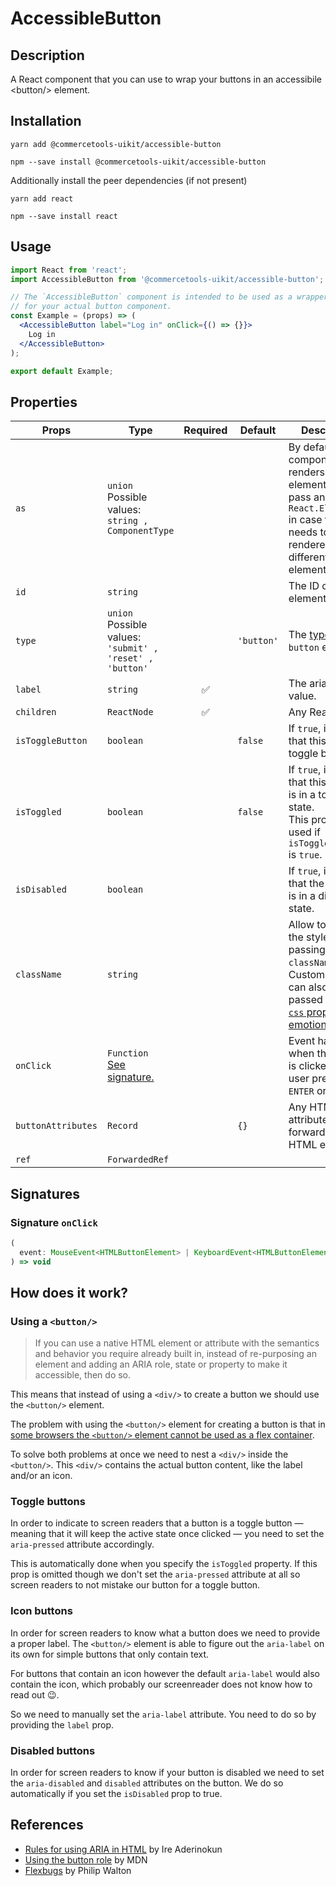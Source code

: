 <!-- THIS IS AN AUTOGENERATED FILE. DO NOT EDIT THIS FILE DIRECTLY. -->
<!-- This file is created by the `yarn generate-readme` script. -->

# AccessibleButton

## Description

A React component that you can use to wrap your buttons in an accessibile \<button/> element.

## Installation

```
yarn add @commercetools-uikit/accessible-button
```

```
npm --save install @commercetools-uikit/accessible-button
```

Additionally install the peer dependencies (if not present)

```
yarn add react
```

```
npm --save install react
```

## Usage

```jsx
import React from 'react';
import AccessibleButton from '@commercetools-uikit/accessible-button';

// The `AccessibleButton` component is intended to be used as a wrapper
// for your actual button component.
const Example = (props) => (
  <AccessibleButton label="Log in" onClick={() => {}}>
    Log in
  </AccessibleButton>
);

export default Example;
```

## Properties

| Props              | Type                                                             | Required | Default    | Description                                                                                                                                                                                        |
| ------------------ | ---------------------------------------------------------------- | :------: | ---------- | -------------------------------------------------------------------------------------------------------------------------------------------------------------------------------------------------- |
| `as`               | `union`<br/>Possible values:<br/>`string , ComponentType`        |          |            | By default the component renders a `button` element. You can pass an optional `React.ElemenType`&#xA;in case this needs to be rendered as a different element.                                     |
| `id`               | `string`                                                         |          |            | The ID of the element.                                                                                                                                                                             |
| `type`             | `union`<br/>Possible values:<br/>`'submit' , 'reset' , 'button'` |          | `'button'` | The [type](https://developer.mozilla.org/en-US/docs/Web/HTML/Element/button) of the `button` element.                                                                                              |
| `label`            | `string`                                                         |    ✅    |            | The aria-label value.                                                                                                                                                                              |
| `children`         | `ReactNode`                                                      |    ✅    |            | Any React node.                                                                                                                                                                                    |
| `isToggleButton`   | `boolean`                                                        |          | `false`    | If `true`, indicates that this is a toggle button.                                                                                                                                                 |
| `isToggled`        | `boolean`                                                        |          | `false`    | If `true`, indicates that this element is in a toggled state.&#xA;<br/>&#xA;This prop is only used if `isToggleButton` is `true`.                                                                  |
| `isDisabled`       | `boolean`                                                        |          |            | If `true`, indicates that the element is in a disabled state.                                                                                                                                      |
| `className`        | `string`                                                         |          |            | Allow to override the styles by passing a `className` prop.&#xA;<br/>&#xA;Custom styles can also be passed using the [`css` prop from emotion](https://emotion.sh/docs/css-prop#style-precedence). |
| `onClick`          | `Function`<br/>[See signature.](#signature-onClick)              |          |            | Event handler when the button is clicked, or the user presses `ENTER` or `SPACE`.                                                                                                                  |
| `buttonAttributes` | `Record`                                                         |          | `{}`       | Any HTML attributes to be forwarded to the HTML element.                                                                                                                                           |
| `ref`              | `ForwardedRef`                                                   |          |            |                                                                                                                                                                                                    |

## Signatures

### Signature `onClick`

```ts
(
  event: MouseEvent<HTMLButtonElement> | KeyboardEvent<HTMLButtonElement>
) => void
```

## How does it work?

### Using a `<button/>`

> If you can use a native HTML element or attribute with the semantics and
> behavior you require already built in, instead of re-purposing an element and
> adding an ARIA role, state or property to make it accessible, then do so.

This means that instead of using a `<div/>` to create a button we should use the
`<button/>` element.

The problem with using the `<button/>` element for creating a button is that in
[some browsers the `<button/>` element cannot be used as a flex
container](https://github.com/philipwalton/flexbugs#9-some-html-elements-cant-be-flex-containers).

To solve both problems at once we need to nest a `<div/>` inside the
`<button/>`. This `<div/>` contains the actual button content, like the label
and/or an icon.

### Toggle buttons

In order to indicate to screen readers that a button is a toggle button — meaning
that it will keep the active state once clicked — you need to set the
`aria-pressed` attribute accordingly.

This is automatically done when you specify the `isToggled` property. If this
prop is omitted though we don't set the `aria-pressed` attribute at all so
screen readers to not mistake our button for a toggle button.

### Icon buttons

In order for screen readers to know what a button does we need to provide a
proper label. The `<button/>` element is able to figure out the `aria-label` on
its own for simple buttons that only contain text.

For buttons that contain an icon however the default `aria-label` would also
contain the icon, which probably our screenreader does not know how to read out
😉.

So we need to manually set the `aria-label` attribute. You need to do so by
providing the `label` prop.

### Disabled buttons

In order for screen readers to know if your button is disabled we need to set the
`aria-disabled` and `disabled` attributes on the button. We do so automatically
if you set the `isDisabled` prop to true.

## References

- [Rules for using ARIA in
  HTML](https://bitsofco.de/rules-for-using-aria-in-html/) by Ire Aderinokun
- [Using the button
  role](https://developer.mozilla.org/en-US/docs/Web/Accessibility/ARIA/ARIA_Techniques/Using_the_button_role)
  by MDN
- [Flexbugs](https://github.com/philipwalton/flexbugs#9-some-html-elements-cant-be-flex-containers)
  by Philip Walton
